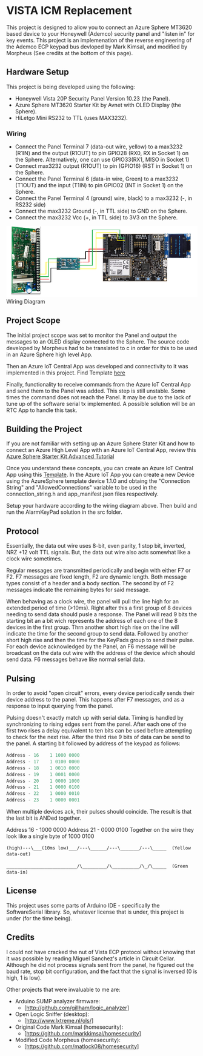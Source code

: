 

# VISTA ICM Replacement
This project is designed to allow you to connect an Azure Sphere MT3620 based device to your Honeywell (Ademco) security panel and "listen in" for key events.  This project is an implemenation of the reverse engineering of the Ademco ECP keypad bus devloped by Mark Kimsal, and modified by Morpheus (See credits at the bottom of this page). 


## Hardware Setup 

This project is being developed using the following:
 - Honeywell Vista 20P Security Panel Version 10.23 (the Panel).
 - Azure Sphere MT3620 Starter Kit by Avnet with OLED Display (the Sphere).
 - HiLetgo Mini RS232 to TTL (uses MAX3232).

### Wiring
 - Connect the Panel Terminal 7 (data-out wire, yellow) to a max3232 (R1IN) and the output (R1OUT) to pin GPIO28 (RX0, RX in Socket 1) on the Sphere.  Alternatively, one can use GPIO33(RX1, MISO in Socket 1)
 - Connect max3232 output (R1OUT) to pin (GPIO16) (RST in Socket 1) on the Sphere.
 - Connect the Panel Terminal 6 (data-in wire, Green) to a max3232 (T1OUT) and the input (T1IN) to pin GPIO02 (INT in Socket 1) on the Sphere.
 - Connect the Panel Terminal 4 (ground) wire, black) to a max3232 (-, in RS232 side)
 - Connect the max3232 Ground (-, in TTL side) to GND on the Sphere.
 - Connect the max3232 Vcc (+, in TTL side) to 3V3 on the Sphere.

![](https://raw.githubusercontent.com/judios/AzureSphere_AlarmKeyPad/master/docs/Wiring.png)Wiring Diagram

## Project Scope
The initial project scope was set to monitor the Panel and output the messages to an OLED display connected to the Sphere. The source code developed by Morpheus had to be translated to c in order for this to be used in an Azure Sphere high level App. 

Then an Azure IoT Central App was developed and connectivity to it was implemented in this project. Find Template [here](https://apps.azureiotcentral.com/build/new/7fbdf0d2-af7c-4c2a-b192-17e8be6d44d8)

Finally, functionality to receive commands from the Azure IoT Central App and send them to the Panel was added. This step is still unstable. Some times the command does not reach the Panel. It may be due to the lack of tune up of the software serial tx implemented. A possible solution will be an RTC App to handle this task.

## Building the Project
If you are not familiar with setting up an Azure Sphere Stater Kit and how to connect an Azure High Level App with an Azure IoT Central App, review this [Azure Sphere Starter Kit Advanced Tutorial](https://www.element14.com/community/groups/azuresphere/blog/2019/08/01/azure-sphere-starter-kit-advanced-tutorial)

Once you understand these concepts, you can create an Azure IoT Central App using this [Template](https://apps.azureiotcentral.com/build/new/7fbdf0d2-af7c-4c2a-b192-17e8be6d44d8). In the Azure IoT App you can create a new Device using the AzureSphere template device 1.1.0 and obtaing the "Connection String" and "AllowedConnections" variable to be used in the connection_string.h and app_manifest.json files respectively.

Setup your hardware according to the wiring diagram above. Then build and run the AlarmKeyPad solution in the src folder.

## Protocol
Essentially, the data out wire uses 8-bit, even parity, 1 stop bit, inverted, NRZ +12 volt TTL signals.  But, the data out wire also acts somewhat like a clock wire sometimes.  

Regular messages are transmitted periodically and begin with either F7 or F2.  F7 messages are fixed length, F2 are dynamic length.  Both message types consist of a header and a body section.  The second by of F2 messages indicate the remaining bytes for said message.

When behaving as a clock wire, the panel will pull the line high for an extended period of time (>10ms).  Right after this a first group of 8 devices needing to send data should pusle a response. The Panel will read 9 bits the starting bit an a bit wich represents the address of each one of the 8 devices in the first group. Thrn another short high rise on the line will indicate the time for the second group to send data. Followed by another short high rise and then the time for the KeyPads group to send their pulse.  For each device acknowledged by the Panel, an F6 message will be broadcast on the data out wire with the address of the device which should send data.  F6 messages behave like normal serial data.


## Pulsing
In order to avoid "open circuit" errors, every device periodically sends their device address to the panel.  This happens after F7 messages, and as a response to input querying from the panel.

Pulsing doesn't exactly match up with serial data.  Timing is handled by synchronizing to rising edges sent from the panel.  After each one of the first two rises a delay equivalent to ten bits can be used before attempting to check for the next rise. After the third rise 9 bits of data can be send to the panel. A starting bit followed by address of the keypad as follows:

```c
Address - 16    1 1000 0000
Address - 17    1 0100 0000
Address - 18    1 0010 0000
Address - 19    1 0001 0000
Address - 20    1 0000 1000
Address - 21    1 0000 0100
Address - 22    1 0000 0010
Address - 23    1 0000 0001
```

When multiple devices ack, their pulses should coincide.  The result is that the last bit is ANDed together.

Address 16 - 1000 0000
Address 21 - 0000 0100
Together on the wire they look like a single byte of 1000 0100


    (high)---\___(10ms low)___/---\______/---\_______/---\_____  (Yellow data-out)
    
    __________________________/\_________/\__________/\_/\_____  (Green data-in)


## License
This project uses some parts of Arduino IDE - specifically the SoftwareSerial library.  So, whatever license that is under, this project is under (for the time being).

## Credits
I could not have cracked the nut of Vista ECP protocol without knowing that it was possible by reading Miguel Sanchez's article in Circuit Cellar.  Although he did not process signals sent from the panel, he figured out the baud rate, stop bit configuration, and the fact that the signal is inversed (0 is high, 1 is low).

Other projects that were invaluable to me are:

* Arduino SUMP analyzer firmware:
  * [http://github.com/gillham/logic_analyzer]
* Open Logic Sniffer (desktop):
  * [http://www.lxtreme.nl/ols/]
* Original Code Mark Kimsal (homesecurity):
  * [https://github.com/markkimsal/homesecurity]
* Modified  Code Morpheus (homesecurity):
  * [https://github.com/matlock08/homesecurity]